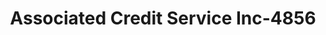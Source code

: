 ---
f_zip-code: 98155
f_state-code: WA
title: Associated Credit Service Inc-4856
f_phone: 206-361-0062
f_city-only: Shoreline
f_address: 1539 Northeast 177Th Street Suite C Shoreline
f_location-unique-id: '4856'
slug: associated-credit-service-inc-4856
updated-on: '2024-05-30T13:46:58.046Z'
created-on: '2024-05-30T13:36:59.803Z'
published-on: '2024-05-30T13:54:32.469Z'
f_city-state: cms/city/shoreline-wa.md
f_company: cms/company/associated-credit-service-inc.md
f_state: cms/state/washington.md
layout: '[payday-loan].html'
tags: payday-loan
---
